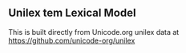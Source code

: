 Unilex tem Lexical Model
----------------------

This is built directly from Unicode.org unilex data at
https://github.com/unicode-org/unilex
